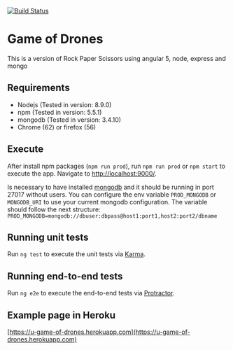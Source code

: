 [![Build Status](https://travis-ci.org/jkevingutierrez/game-of-drones.svg?branch=master)](https://travis-ci.org/jkevingutierrez/game-of-drones)

# Game of Drones

This is a version of Rock Paper Scissors using angular 5, node, express and mongo

## Requirements

- Nodejs (Tested in version: 8.9.0)
- npm (Tested in version: 5.5.1)
- mongodb (Tested in version: 3.4.10)
- Chrome (62) or firefox (56)

## Execute

After install npm packages (`npm run prod`), run `npm run prod` or `npm start` to execute the app. Navigate to [http://localhost:9000/](http://localhost:9000/).

Is necessary to have installed [mongodb](https://www.mongodb.com) and it should be running in port 27017 without users. You can configure the env variable `PROD_MONGODB` or `MONGODB_URI` to use your current mongodb configuration. The variable should follow the next structure: `PROD_MONGODB=mongodb://dbuser:dbpass@host1:port1,host2:port2/dbname`

## Running unit tests

Run `ng test` to execute the unit tests via [Karma](https://karma-runner.github.io).

## Running end-to-end tests

Run `ng e2e` to execute the end-to-end tests via [Protractor](http://www.protractortest.org/).

## Example page in Heroku

[https://u-game-of-drones.herokuapp.com](https://u-game-of-drones.herokuapp.com)
